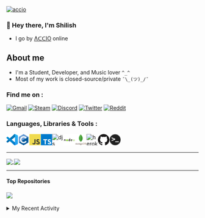 <!-- 👋 Hey, I’m **Shilish**

Most of my work is private ^_^

Find some of my socials here

https://shilish.github.io/Shilish/ -->

[<img align="centre" alt="accio" src="https://cdn.discordapp.com/attachments/561917883958034444/898745223046369321/IO.png" />][rr]

### 👋 Hey there, I'm **Shilish**

- I go by [ɅᑕᑕIO][site] online

## About me

- I'm a Student, Developer, and Music lover `^_^`
- Most of my work is closed-source/private `¯\_(ツ)_/¯`

### Find me on :

[![Gmail](https://img.shields.io/badge/Gmail-D14836?style=for-the-badge&logo=gmail&logoColor=white)][mail]
[![Steam](https://img.shields.io/badge/steam-%23000000.svg?style=for-the-badge&logo=steam&logoColor=white)][steam]
[![Discord](https://img.shields.io/badge/%C9%85%E1%91%95%E1%91%95IO-%237289DA.svg?style=for-the-badge&logo=discord&logoColor=white)][discord]
[![Twitter](https://img.shields.io/badge/Twitter-%231DA1F2.svg?style=for-the-badge&logo=Twitter&logoColor=white)][twitter]
[![Reddit](https://img.shields.io/badge/Reddit-FF4500?style=for-the-badge&logo=reddit&logoColor=white)][reddit]

### Languages, Libraries & Tools :

[<img align="left" alt="vsc" width="30" height="30" src="https://raw.githubusercontent.com/github/explore/80688e429a7d4ef2fca1e82350fe8e3517d3494d/topics/visual-studio-code/visual-studio-code.png" />][rr]
[<img align="left" alt="C" width="30" height="30" src="https://raw.githubusercontent.com/devicons/devicon/master/icons/c/c-original.svg" />][rr]
[<img align="left" alt="js" width="30" height="30" src="https://raw.githubusercontent.com/devicons/devicon/master/icons/javascript/javascript-original.svg" />][rr]
[<img align="left" alt="ts" width="30" height="30" src="https://raw.githubusercontent.com/devicons/devicon/master/icons/typescript/typescript-original.svg" />][rr]
[<img align="left" alt="djs" width="30" height="30" src="https://discordjs.guide/meta-image.png" />][rr]
[<img align="left" alt="nodejs" width="30" height="30" src="https://raw.githubusercontent.com/devicons/devicon/master/icons/nodejs/nodejs-original-wordmark.svg" />][rr]
[<img align="left" alt="mongo" width="30" height="30" src="https://raw.githubusercontent.com/devicons/devicon/master/icons/mongodb/mongodb-original-wordmark.svg" />][rr]
[<img align="left" alt="heroku" width="30" height="30" src="https://www.vectorlogo.zone/logos/heroku/heroku-icon.svg" />][rr]
[<img align="left" alt="github" width="30" height="30" src="https://raw.githubusercontent.com/github/explore/78df643247d429f6cc873026c0622819ad797942/topics/github/github.png" />][rr]
[<img align="left" alt="terminal" width="30" height="30" src="https://raw.githubusercontent.com/github/explore/80688e429a7d4ef2fca1e82350fe8e3517d3494d/topics/terminal/terminal.png" />][rr]

<!-- [<img align="left" alt="" width="40" height="40" src="" />][rr] c2fffc//90f3f5//73fdff//03f8fc-->
<br>
</br>

---

<a href="https://www.youtube.com/watch?v=dQw4w9WgXcQ">
  <img align="center" src="https://readme-stats-acc.vercel.app/api?username=shilish&hide=issues,contribs&count_private=true&show_icons=true&include_all_commits=true&custom_title=ɅᑕᑕIO's+GitHub+Stats+👨‍💻&border_color=e8e8e8&border_radius=25&title_color=ff4d73&bg_color=2C2F33&icon_color=5865F2&text_color=e8e8e8" />
</a>

<a href="https://www.youtube.com/watch?v=dQw4w9WgXcQ">
  <img align="center" src="https://readme-stats-acc.vercel.app/api/top-langs/?username=shilish&layout=compact&border_color=e8e8e8&border_radius=25&custom_title=Most+Used+Languages+📊&title_color=ff4d73&bg_color=2C2F33&icon_color=5865F2&text_color=e8e8e8" />
</a>

<!-- [![MyGithubStats](https://readme-stats-acc.vercel.app/api?username=shilish&hide=issues,contribs&count_private=true&show_icons=true&include_all_commits=true&custom_title=ɅᑕᑕIO's+GitHub+Stats+👨‍💻&hide_border=true&title_color=ff4d73&bg_color=2C2F33&icon_color=5865F2&text_color=c2fffc)][rr]

[![TopLangs](https://readme-stats-acc.vercel.app/api/top-langs/?username=shilish&layout=compact&hide_border=true&custom_title=Most+Used+Languages+📊&title_color=ff4d73&bg_color=2C2F33&icon_color=5865F2&text_color=e8fffe)][rr] -->

---

#### Top Repositories

<a href="https://github.com/Shilish/Mr.Crown">
  <img align="center" src="https://readme-stats-acc.vercel.app/api/pin/?username=shilish&repo=Mr.Crown&hide_border=true&show_owner=true&title_color=1793ff&bg_color=2C2F33&icon_color=5865F2&text_color=e8e8e8" />
</a>

<!-- [![PinnedCard](https://readme-stats-acc.vercel.app/api/pin/?username=shilish&repo=Mr.Crown&hide_border=true&show_owner=true&title_color=ff4d73&bg_color=2C2F33&icon_color=5865F2&text_color=c2fffc)](https://github.com/Shilish/Mr.Crown) -->

<br>
</br>

<details>

<summary> My Recent Activity</summary>
  
<!--START_SECTION:activity-->
1. 💪 Opened PR [#245](https://github.com/shahednasser/awesome-resources/pull/245) in [shahednasser/awesome-resources](https://github.com/shahednasser/awesome-resources)
2. 🎉 Merged PR [#16](https://github.com/Shilish/Mr.Crown/pull/16) in [Shilish/Mr.Crown](https://github.com/Shilish/Mr.Crown)
3. 💪 Opened PR [#16](https://github.com/Shilish/Mr.Crown/pull/16) in [Shilish/Mr.Crown](https://github.com/Shilish/Mr.Crown)
4. 🗣 Commented on [#15](https://github.com/Shilish/Mr.Crown/issues/15) in [Shilish/Mr.Crown](https://github.com/Shilish/Mr.Crown)
5. ❌ Closed PR [#15](https://github.com/Shilish/Mr.Crown/pull/15) in [Shilish/Mr.Crown](https://github.com/Shilish/Mr.Crown)
<!--END_SECTION:activity-->

</details>

[site]: https://shilish.github.io/Shilish/
[github]: https://github.com/Shilish
[mail]: mailto:shilishvatsin@gmail.com
[steam]: https://steamcommunity.com/id/accio15/
[discord]: https://discord.com/invite/3T4zPr9
[twitter]: https://twitter.com/_shilish_
[reddit]: https://www.reddit.com/user/Alpha_1_5
[rr]: https://www.youtube.com/watch?v=dQw4w9WgXcQ
